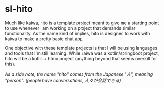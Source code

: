 # sl-hito

Much like [kaiwa](https://github.com/PPolakam/sl-kaiwa "会話"), hito is a template project meant to give me a starting point to use whenever I am working on a project that demands similar functionality. As the name kind of implies,
hito is designed to work with kaiwa to make a pretty basic chat app.

One objective with these template projects is that I will be using languages and tools that I'm still learning. While kaiwa was a kotlin/springboot project, hito will be a kotlin + htmx project (anything beyond that seems overkill for 
this).

_As a side note, the name "hito" comes from the Japanese "人", meaning "person". (people have conversations, 人々が会話できる)_
